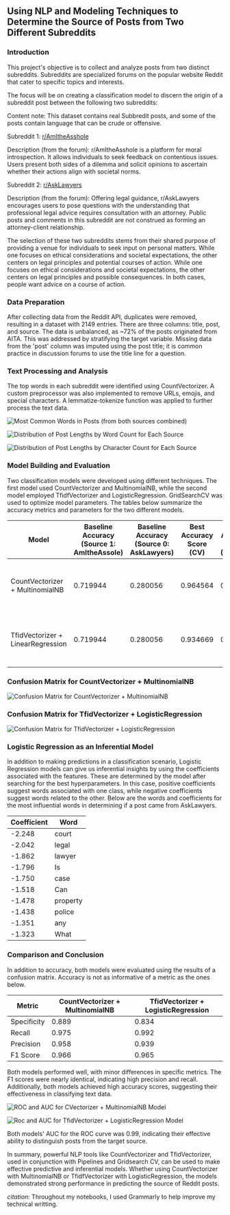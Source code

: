 ## Using NLP and Modeling Techniques to Determine the Source of Posts from Two Different Subreddits

### Introduction

This project's objective is to collect and analyze posts from two distinct subreddits. Subreddits are specialized forums on the popular website Reddit that cater to specific topics and interests.

The focus will be on creating a classification model to discern the origin of a subreddit post between the following two subreddits:

Content note: This dataset contains real Subbredit posts, and some of the posts contain language that can be crude or offensive.

Subreddit 1: [r/AmItheAsshole]('https://www.reddit.com/r/AmItheAsshole/')

Description (from the forum): r/AmItheAsshole is a platform for moral introspection. It allows individuals to seek feedback on contentious issues. Users present both sides of a dilemma and solicit opinions to ascertain whether their actions align with societal norms.


Subreddit 2: [r/AskLawyers]('https://www.reddit.com/r/AskLawyers/')

Description (from the forum): Offering legal guidance, r/AskLawyers encourages users to pose questions with the understanding that professional legal advice requires consultation with an attorney. Public posts and comments in this subreddit are not construed as forming an attorney-client relationship.


The selection of these two subreddits stems from their shared purpose of providing a venue for individuals to seek input on personal matters. While one focuses on ethical considerations and societal expectations, the other centers on legal principles and potential courses of action. While one focuses on ethical considerations and societal expectations, the other centers on legal principles and possible consequences. In both cases, people want advice on a course of action.


### Data Preparation

After collecting data from the Reddit API, duplicates were removed, resulting in a dataset with 2149 entries. There are three columns: title, post, and source. The data is unbalanced, as ~72% of the posts originated from AITA. This was addressed by stratifying the target variable. Missing data from the 'post' column was imputed using the post title; it is common practice in discussion forums to use the title line for a question.

### Text Processing and Analysis

The top words in each subreddit were identified using CountVectorizer. A custom preprocessor was also implemented to remove URLs, emojis, and special characters. A lemmatize-tokenize function was applied to further process the text data.

![Most Common Words in Posts (from both sources combined)](https://git.generalassemb.ly/martafuentes/project-3/blob/master/Images/bar_most_common_all.png?raw=true)

![Distribution of Post Lengths by Word Count for Each Source](https://git.generalassemb.ly/martafuentes/project-3/blob/master/Images/bar_post_len_by_word_al_aita.png?raw=true)

![Distribution of Post Lengths by Character Count for Each Source](https://git.generalassemb.ly/martafuentes/project-3/blob/master/Images/bar_post_len_by_char_al_aita.png?raw=true)


### Model Building and Evaluation

Two classification models were developed using different techniques. The first model used CountVectorizer and MultinomialNB, while the second model employed TfidfVectorizer and LogisticRegression. GridSearchCV was used to optimize model parameters. The tables below summarize the accuracy metrics and parameters for the two different models.



| Model                              | Baseline Accuracy (Source 1: AmItheAssole) | Baseline Accuracy (Source 0: AskLawyers) | Best Accuracy Score (CV) | Best Accuracy Score (Training) | Best Accuracy Score (Testing) | Best Parameters Found                             |
|------------------------------------|------------------------------------|------------------------------------|--------------------------|--------------------------------|-------------------------------|--------------------------------------------------|
| CountVectorizer + MultinomialNB    | 0.719944                           | 0.280056                           | 0.964564                 | 0.979847                       | 0.950704                      | max_df: 0.95, max_features: 5000, min_df: 4, 'ngram_range': (1, 1) |
| TfidVectorizer + LinearRegression | 0.719944                           | 0.280056                           | 0.934669                 | 0.964559                       | 0.947887                      | max_df: 0.95, max_features: 2000, min_df: 4, 'ngram_range': (1, 1) |


### Confusion Matrix for CountVectorizer + MultinomialNB
![Confusion Matrix for CountVectorizer + MultinomialNB](https://git.generalassemb.ly/martafuentes/project-3/blob/master/Images/conf_matrix_cvec_mnnb.png?raw=true)


### Confusion Matrix for TfidVectorizer + LogisticRegression
![Confusion Matrix for TfidVectorizer + LogisticRegression](https://git.generalassemb.ly/martafuentes/project-3/blob/master/Images/conf_matrix_tvec_lr.png?raw=true)

### Logistic Regression as an Inferential Model

In addition to making predictions in a classification scenario, Logistic Regression models can give us inferential insights by using the coefficients associated with the features. These are determined by the model after searching for the best hyperparameters. In this case, positive coefficients suggest words associated with one class, while negative coefficients suggest words related to the other. Below are the words and coefficients for the most influential words in determining if a post came from AskLawyers.

| Coefficient | Word     |
|-------------|----------|
| -2.248      | court    |
| -2.042      | legal    |
| -1.862      | lawyer   |
| -1.796      | Is       |
| -1.750      | case     |
| -1.518      | Can      |
| -1.478      | property |
| -1.438      | police   |
| -1.351      | any      |
| -1.323      | What     |





### Comparison and Conclusion

In addition to accuracy, both models were evaluated using the results of a confusion matrix. Accuracy is not as informative of a metric as the ones below.

| Metric          | CountVectorizer + MultinomialNB | TfidVectorizer + LogisticRegression |
|-----------------|---------------------------------|-------------------------------------|
| Specificity     | 0.889                           | 0.834                               |
| Recall          | 0.975                           | 0.992                               |
| Precision       | 0.958                           | 0.939                               |
| F1 Score        | 0.966                           | 0.965                               |

Both models performed well, with minor differences in specific metrics. The F1 scores were nearly identical, indicating high precision and recall. Additionally, both models achieved high accuracy scores, suggesting their effectiveness in classifying text data.


![ROC and AUC for CVectorizer + MultinomialNB Model](https://git.generalassemb.ly/martafuentes/project-3/blob/master/Images/roc_auc_cvec_lr.png?raw=true)


![Roc and AUC for TfidVectorizer + LogisticRegression Model](https://git.generalassemb.ly/martafuentes/project-3/blob/master/Images/roc_auc_tvec_lr.png?raw=true)

Both models' AUC for the ROC curve was 0.99, indicating their effective ability to distinguish posts from the target source.

In summary, powerful NLP tools like CountVectorizer and TfidVectorizer, used in conjunction with Pipelines and Gridsearch CV, can be used to make effective predictive and inferential models. Whether using CountVectorizer with MultinomialNB or TfidfVectorizer with LogisticRegression, the models demonstrated strong performance in predicting the source of Reddit posts.

*citation:* Throughout my notebooks, I used Grammarly to help improve my technical writting.